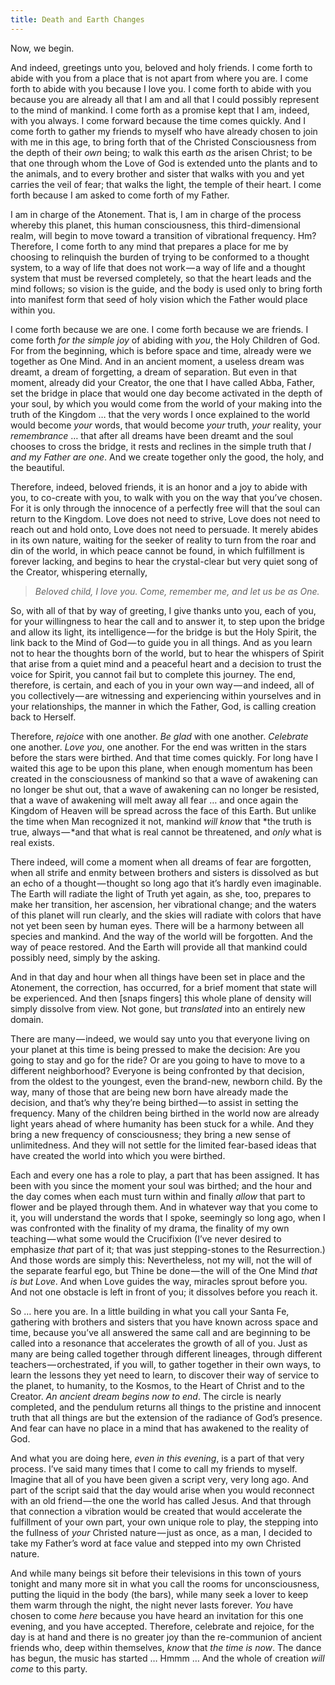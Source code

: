 ```yaml
---
title: Death and Earth Changes
---
```


Now, we begin.

And indeed, greetings unto you, beloved and holy friends. I come forth
to abide with you from a place that is not apart from where you are. I
come forth to abide with you because I love you. I come forth to abide
with you because you are already all that I am and all that I could
possibly represent to the mind of mankind. I come forth as a promise
kept that I am, indeed, with you always. I come forward because the time
comes quickly. And I come forth to gather my friends to myself who have
already chosen to join with me in this age, to bring forth that of the
Christed Consciousness from the depth of their *own* being; to walk this
earth *as* the arisen Christ; to be that one through whom the Love of
God is extended unto the plants and to the animals, and to every brother
and sister that walks with you and yet carries the veil of fear; that
walks the light, the temple of their heart. I come forth because I am
asked to come forth of my Father.

I am in charge of the Atonement. That is, I am in charge of the process
whereby this planet, this human consciousness, this third-dimensional
realm, will begin to move toward a transition of vibrational frequency.
Hm? Therefore, I come forth to any mind that prepares a place for me by
choosing to relinquish the burden of trying to be conformed to a thought
system, to a way of life that does not work — a way of life and a
thought system that must be reversed completely, so that the heart leads
and the mind follows; so vision is the guide, and the body is used only
to bring forth into manifest form that seed of holy vision which the
Father would place within you.

I come forth because we are one. I come forth because we are friends. I
come forth *for the simple joy* of abiding with *you*, the Holy Children
of God. For from the beginning, which is before space and time, already
were we together as One Mind. And in an ancient moment, a useless dream
was dreamt, a dream of forgetting, a dream of separation. But even in
that moment, already did your Creator, the one that I have called Abba,
Father, set the bridge in place that would one day become activated in
the depth of your soul, by which you would come from the world of your
making into the truth of the Kingdom &hellip; that the very words I once
explained to the world would become *your* words, that would become
*your* truth, *your* reality, your *remembrance* &hellip; that after all
dreams have been dreamt and the soul chooses to cross the bridge, it
rests and reclines in the simple truth that *I and my Father are one*.
And we create together only the good, the holy, and the beautiful.

Therefore, indeed, beloved friends, it is an honor and a joy to abide
with you, to co-create with you, to walk with you on the way that you’ve
chosen. For it is only through the innocence of a perfectly free will
that the soul can return to the Kingdom. Love does not need to strive,
Love does not need to reach out and hold onto, Love does not need to
persuade. It merely abides in its own nature, waiting for the seeker
of reality to turn from the roar and din of the world, in which peace
cannot be found, in which fulfillment is forever lacking, and begins to
hear the crystal-clear but very quiet song of the Creator, whispering
eternally,

> *Beloved child, I love you. Come, remember me, and let us be as One.*

So, with all of that by way of greeting, I give thanks unto you, each of
you, for your willingness to hear the call and to answer it, to step
upon the bridge and allow its light, its intelligence — for the bridge
is but the Holy Spirit, the link back to the Mind of God — to guide you
in all things. And as you learn not to hear the thoughts born of the
world, but to hear the whispers of Spirit that arise from a quiet mind
and a peaceful heart and a decision to trust the voice for Spirit, you
cannot fail but to complete this journey. The end, therefore, is
certain, and each of you in your own way — and indeed, all of you
collectively — are witnessing and experiencing within yourselves and in
your relationships, the manner in which the Father, God, is calling
creation back to Herself.

Therefore, *rejoice* with one another. *Be glad* with one another.
*Celebrate* one another. *Love you*, one another. For the end was
written in the stars before the stars were birthed. And that time comes
quickly. For long have I waited this age to be upon this plane, when
enough momentum has been created in the consciousness of mankind so that
a wave of awakening can no longer be shut out, that a wave of awakening
can no longer be resisted, that a wave of awakening will melt away all
fear &hellip; and once again the Kingdom of Heaven will be spread across
the face of this Earth. But unlike the time when Man recognized it not,
mankind *will know* that *the truth is true, always — *and that what
is real cannot be threatened, and *only* what is real exists.

There indeed, will come a moment when all dreams of fear are forgotten,
when all strife and enmity between brothers and sisters is dissolved as
but an echo of a thought — thought so long ago that it’s hardly even
imaginable. The Earth will radiate the light of Truth yet again, as she,
too, prepares to make her transition, her ascension, her vibrational
change; and the waters of this planet will run clearly, and the skies
will radiate with colors that have not yet been seen by human eyes.
There will be a harmony between all species and mankind. And the way of
the world will be forgotten. And the way of peace restored. And the
Earth will provide all that mankind could possibly need, simply by the
asking.

And in that day and hour when all things have been set in place and the
Atonement, the correction, has occurred, for a brief moment that state
will be experienced. And then \[snaps fingers\] this whole plane of
density will simply dissolve from view. Not gone, but *translated* into
an entirely new domain.

There are many — indeed, we would say unto you that everyone living on
your planet at this time is being pressed to make the decision: Are you
going to stay and go for the ride? Or are you going to have to move to a
different neighborhood? Everyone is being confronted by that decision,
from the oldest to the youngest, even the brand-new, newborn child. By
the way, many of those that are being new born have already made the
decision, and that’s why they’re being birthed — to assist in setting
the frequency. Many of the children being birthed in the world now are
already light years ahead of where humanity has been stuck for a while.
And they bring a new frequency of consciousness; they bring a new sense
of unlimitedness. And they will not settle for the limited fear-based
ideas that have created the world into which you were birthed.

Each and every one has a role to play, a part that has been assigned. It
has been with you since the moment your soul was birthed; and the hour
and the day comes when each must turn within and finally *allow* that
part to flower and be played through them. And in whatever way that you
come to it, you will understand the words that I spoke, seemingly so
long ago, when I was confronted with the finality of my drama, the
finality of my own teaching — what some would the Crucifixion (I’ve
never desired to emphasize *that* part of it; that was just
stepping-stones to the Resurrection.) And those words are simply this:
Nevertheless, not my will, not the will of the separate fearful ego, but
Thine be done — the will of the One Mind *that is but Love*. And when
Love guides the way, miracles sprout before you. And not one obstacle is
left in front of you; it dissolves before you reach it.

So &hellip; here you are. In a little building in what you call your Santa
Fe, gathering with brothers and sisters that you have known across space
and time, because you’ve all answered the same call and are beginning to
be called into a resonance that accelerates the growth of all of you.
Just as many are being called together through different lineages,
through different teachers — orchestrated, if you will, to gather
together in their own ways, to learn the lessons they yet need to learn,
to discover their way of service to the planet, to humanity, to the
Kosmos, to the Heart of Christ and to the Creator. *An ancient dream
begins now to end*. The circle is nearly completed, and the pendulum
returns all things to the pristine and innocent truth that all things
are but the extension of the radiance of God’s presence. And fear can
have no place in a mind that has awakened to the reality of God.

And what you are doing here, *even in this evening*, is a part of that
very process. I’ve said many times that I come to call my friends to
myself. Imagine that all of you have been given a script very, very long
ago. And part of the script said that the day would arise when you would
reconnect with an old friend — the one the world has called Jesus. And
that through that connection a vibration would be created that would
accelerate the fulfillment of your own part, your own unique role to
play, the stepping into the fullness of *your* Christed nature — just as
once, as a man, I decided to take my Father’s word at face value and
stepped into my own Christed nature.

And while many beings sit before their televisions in this town of yours
tonight and many more sit in what you call the rooms for
unconsciousness, putting the liquid in the body (the bars), while many
seek a lover to keep them warm through the night, the night never lasts
forever. *You* have chosen to come *here* because you have heard an
invitation for this one evening, and you have accepted. Therefore,
celebrate and rejoice, for the day is at hand and there is no greater
joy than the re-communion of ancient friends who, deep within
themselves, *know* that *the time is now*. The dance has begun, the
music has started &hellip; Hmmm &hellip; And the whole of creation *will come*
to this party.

